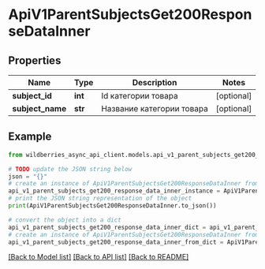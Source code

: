 # ApiV1ParentSubjectsGet200ResponseDataInner


## Properties

Name | Type | Description | Notes
------------ | ------------- | ------------- | -------------
**subject_id** | **int** | Id категории товара | [optional] 
**subject_name** | **str** | Название категории товара | [optional] 

## Example

```python
from wildberries_async_api_client.models.api_v1_parent_subjects_get200_response_data_inner import ApiV1ParentSubjectsGet200ResponseDataInner

# TODO update the JSON string below
json = "{}"
# create an instance of ApiV1ParentSubjectsGet200ResponseDataInner from a JSON string
api_v1_parent_subjects_get200_response_data_inner_instance = ApiV1ParentSubjectsGet200ResponseDataInner.from_json(json)
# print the JSON string representation of the object
print(ApiV1ParentSubjectsGet200ResponseDataInner.to_json())

# convert the object into a dict
api_v1_parent_subjects_get200_response_data_inner_dict = api_v1_parent_subjects_get200_response_data_inner_instance.to_dict()
# create an instance of ApiV1ParentSubjectsGet200ResponseDataInner from a dict
api_v1_parent_subjects_get200_response_data_inner_from_dict = ApiV1ParentSubjectsGet200ResponseDataInner.from_dict(api_v1_parent_subjects_get200_response_data_inner_dict)
```
[[Back to Model list]](../README.md#documentation-for-models) [[Back to API list]](../README.md#documentation-for-api-endpoints) [[Back to README]](../README.md)


